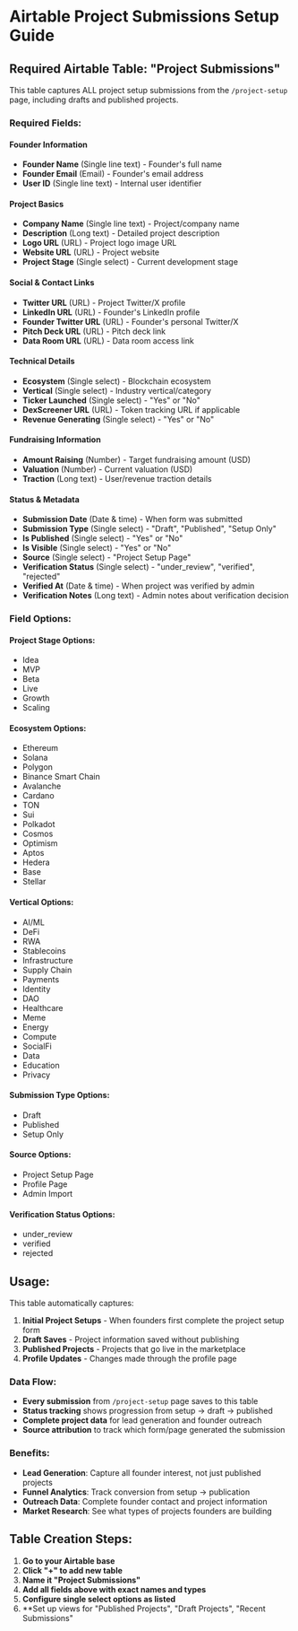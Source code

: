 # Airtable Project Submissions Setup Guide

## Required Airtable Table: "Project Submissions"

This table captures ALL project setup submissions from the `/project-setup` page, including drafts and published projects.

### Required Fields:

#### **Founder Information**
- **Founder Name** (Single line text) - Founder's full name
- **Founder Email** (Email) - Founder's email address
- **User ID** (Single line text) - Internal user identifier

#### **Project Basics**
- **Company Name** (Single line text) - Project/company name
- **Description** (Long text) - Detailed project description
- **Logo URL** (URL) - Project logo image URL
- **Website URL** (URL) - Project website
- **Project Stage** (Single select) - Current development stage

#### **Social & Contact Links**
- **Twitter URL** (URL) - Project Twitter/X profile
- **LinkedIn URL** (URL) - Founder's LinkedIn profile
- **Founder Twitter URL** (URL) - Founder's personal Twitter/X
- **Pitch Deck URL** (URL) - Pitch deck link
- **Data Room URL** (URL) - Data room access link

#### **Technical Details**
- **Ecosystem** (Single select) - Blockchain ecosystem
- **Vertical** (Single select) - Industry vertical/category
- **Ticker Launched** (Single select) - "Yes" or "No"
- **DexScreener URL** (URL) - Token tracking URL if applicable
- **Revenue Generating** (Single select) - "Yes" or "No"

#### **Fundraising Information**
- **Amount Raising** (Number) - Target fundraising amount (USD)
- **Valuation** (Number) - Current valuation (USD)
- **Traction** (Long text) - User/revenue traction details

#### **Status & Metadata**
- **Submission Date** (Date & time) - When form was submitted
- **Submission Type** (Single select) - "Draft", "Published", "Setup Only"
- **Is Published** (Single select) - "Yes" or "No"
- **Is Visible** (Single select) - "Yes" or "No"
- **Source** (Single select) - "Project Setup Page"
- **Verification Status** (Single select) - "under_review", "verified", "rejected"
- **Verified At** (Date & time) - When project was verified by admin
- **Verification Notes** (Long text) - Admin notes about verification decision

### Field Options:

#### **Project Stage Options:**
- Idea
- MVP
- Beta
- Live
- Growth
- Scaling

#### **Ecosystem Options:**
- Ethereum
- Solana
- Polygon
- Binance Smart Chain
- Avalanche
- Cardano
- TON
- Sui
- Polkadot
- Cosmos
- Optimism
- Aptos
- Hedera
- Base
- Stellar

#### **Vertical Options:**
- AI/ML
- DeFi
- RWA
- Stablecoins
- Infrastructure
- Supply Chain
- Payments
- Identity
- DAO
- Healthcare
- Meme
- Energy
- Compute
- SocialFi
- Data
- Education
- Privacy

#### **Submission Type Options:**
- Draft
- Published
- Setup Only

#### **Source Options:**
- Project Setup Page
- Profile Page
- Admin Import

#### **Verification Status Options:**
- under_review
- verified 
- rejected

## Usage:

This table automatically captures:
1. **Initial Project Setups** - When founders first complete the project setup form
2. **Draft Saves** - Project information saved without publishing
3. **Published Projects** - Projects that go live in the marketplace
4. **Profile Updates** - Changes made through the profile page

### Data Flow:
- **Every submission** from `/project-setup` page saves to this table
- **Status tracking** shows progression from setup → draft → published
- **Complete project data** for lead generation and founder outreach
- **Source attribution** to track which form/page generated the submission

### Benefits:
- **Lead Generation**: Capture all founder interest, not just published projects
- **Funnel Analytics**: Track conversion from setup → publication
- **Outreach Data**: Complete founder contact and project information
- **Market Research**: See what types of projects founders are building

## Table Creation Steps:

1. **Go to your Airtable base**
2. **Click "+" to add new table**
3. **Name it "Project Submissions"**
4. **Add all fields above with exact names and types**
5. **Configure single select options as listed**
6. **Set up views for "Published Projects", "Draft Projects", "Recent Submissions"
